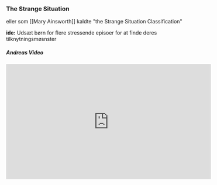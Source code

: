 ### The Strange Situation
eller som [[Mary Ainsworth]] kaldte "the Strange Situation Classification"

**ide:** Udsæt børn for flere stressende episoer for at finde deres tilknytningsmøsnster


##### Andreas Video
<iframe width="560" height="315" src="https://www.youtube.com/embed/m_6rQk7jlrc" title="YouTube video player" frameborder="0" allow="accelerometer; autoplay; clipboard-write; encrypted-media; gyroscope; picture-in-picture" allowfullscreen></iframe>
